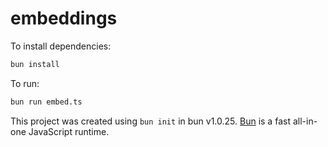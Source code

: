 # embeddings

To install dependencies:

```bash
bun install
```

To run:

```bash
bun run embed.ts
```

This project was created using `bun init` in bun v1.0.25. [Bun](https://bun.sh) is a fast all-in-one JavaScript runtime.
